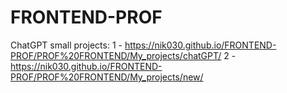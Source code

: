 # FRONTEND-PROF
ChatGPT small projects:
1 - https://nik030.github.io/FRONTEND-PROF/PROF%20FRONTEND/My_projects/chatGPT/
2 - https://nik030.github.io/FRONTEND-PROF/PROF%20FRONTEND/My_projects/new/
